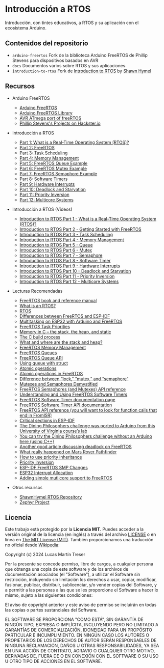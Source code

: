 # Introducción a RTOS

Introducción, con tintes educativos, a RTOS y su aplicación con el ecosistema Arduino.

## Contenidos del repositorio

- `arduino-freertos` Fork de la biblioteca Arduino FreeRTOS de Phillip Stevens para dispositivos basados en AVR
- `docs` Documentos varios sobre RTOS y sus aplicaciones
- `introduction-to-rtos` Fork de [Introduction to RTOS](https://github.com/ShawnHymel/introduction-to-rtos) by [Shawn Hymel](https://github.com/ShawnHymel)

## Recursos

- Arduino FreeRTOS
    - [Arduino FreeRTOS](https://feilipu.me/2015/11/24/arduino_freertos/)
    - [Arduino FreeRTOS Library](https://github.com/feilipu/Arduino_FreeRTOS_Library)
    - [AVR ATmega port of freeRTOS](https://github.com/feilipu/avrfreertos)
    - [Phillip Stevens's Projects on Hackster.io](https://www.hackster.io/feilipu/projects)

- Introducción a RTOS
    - [Part 1: What is a Real-Time Operating System (RTOS)?](https://www.digikey.com/en/maker/projects/what-is-a-realtime-operating-system-rtos/28d8087f53844decafa5000d89608016)
    - [Part 2: FreeRTOS](https://www.digikey.com/en/maker/projects/introduction-to-rtos-solution-to-part-2-freertos/b3f84c9c9455439ca2dcb8ccfce9dec5)
    - [Part 3: Task Scheduling](https://www.digikey.com/en/maker/projects/introduction-to-rtos-solution-to-part-3-task-scheduling/8fbb9e0b0eed4279a2dd698f02ce125f)
    - [Part 4: Memory Management](https://www.digikey.com/en/maker/projects/introduction-to-rtos-solution-to-part-4-memory-management/6d4dfcaa1ff84f57a2098da8e6401d9c)
    - [Part 5: FreeRTOS Queue Example](https://www.digikey.com/en/maker/projects/introduction-to-rtos-solution-to-part-5-freertos-queue-example/72d2b361f7b94e0691d947c7c29a03c9)
    - [Part 6: FreeRTOS Mutex Example](https://www.digikey.com/en/maker/projects/introduction-to-rtos-solution-to-part-6-freertos-mutex-example/c6e3581aa2204f1380e83a9b4c3807a6)
    - [Part 7: FreeRTOS Semaphore Example](https://www.digikey.com/en/maker/projects/introduction-to-rtos-solution-to-part-7-freertos-semaphore-example/51aa8660524c4daba38cba7c2f5baba7)
    - [Part 8: Software Timers](https://www.digikey.com/en/maker/projects/introduction-to-rtos-solution-to-part-8-software-timers/0f64cf758da440a29476165a5b2e577e)
    - [Part 9: Hardware Interrupts](https://www.digikey.com/en/maker/projects/introduction-to-rtos-solution-to-part-9-hardware-interrupts/3ae7a68462584e1eb408e1638002e9ed)
    - [Part 10: Deadlock and Starvation](https://www.digikey.com/en/maker/projects/introduction-to-rtos-solution-to-part-10-deadlock-and-starvation/872c6a057901432e84594d79fcb2cc5d)
    - [Part 11: Priority Inversion](https://www.digikey.com/en/maker/projects/introduction-to-rtos-solution-to-part-11-priority-inversion/abf4b8f7cd4a4c70bece35678d178321)
    - [Part 12: Multicore Systems](https://www.digikey.com/en/maker/projects/introduction-to-rtos-solution-to-part-12-multicore-systems/369936f5671d4207a2c954c0637e7d50)

- Introducción a RTOS (Vídeos)
    - [Introduction to RTOS Part 1 - What is a Real-Time Operating System (RTOS)?](https://youtu.be/F321087yYy4?si=Jv4AU2lzRQuS7cqF)
    - [Introduction to RTOS Part 2 - Getting Started with FreeRTOS](https://youtu.be/JIr7Xm_riRs?si=E-_WyxjYfESnBRAg)
    - [Introduction to RTOS Part 3 - Task Scheduling](https://youtu.be/95yUbClyf3E?si=Fkijsk15KdK31M_N)
    - [Introduction to RTOS Part 4 - Memory Management](https://youtu.be/Qske3yZRW5I?si=mjdnW7VlTrC2_Djg)
    - [Introduction to RTOS Part 5 - Queue](https://youtu.be/pHJ3lxOoWeI?si=pFaONnFQvljUmBBh)
    - [Introduction to RTOS Part 6 - Mutex](https://youtu.be/I55auRpbiTs?si=1UO8IIK37hrNuehb)
    - [Introduction to RTOS Part 7 - Semaphore](https://youtu.be/5JcMtbA9QEE?si=CDjvdKTl_qEOL23j)
    - [Introduction to RTOS Part 8 - Software Timer](https://youtu.be/b1f1Iex0Tso?si=Zo8QPR-lZak3h1zr)
    - [Introduction to RTOS Part 9 - Hardware Interrupts](https://youtu.be/qsflCf6ahXU?si=YFt5m_X1gZFZj_ab)
    - [Introduction to RTOS Part 10 - Deadlock and Starvation](https://youtu.be/hRsWi4HIENc?si=cgFNCEjHxKBsVDuX)
    - [Introduction to RTOS Part 11 - Priority Inversion](https://youtu.be/C2xKhxROmhA?si=NsC6se5xdbtCFe3R)
    - [Introduction to RTOS Part 12 - Multicore Systems](https://youtu.be/LPSHUcH5aQc?si=IsP6jo5YPuwmVGQN)

- Lecturas Recomendadas
    - [FreeRTOS book and reference manual](https://www.freertos.org/Documentation/RTOS_book.html)
    - [What is an RTOS?](https://www.freertos.org/about-RTOS.html)
    - [RTOS](https://www.guru99.com/real-time-operating-system.html)
    - [Differences between FreeRTOS and ESP-IDF](https://docs.espressif.com/projects/esp-idf/en/latest/esp32/api-reference/system/freertos_idf.html)
    - [Multitasking on ESP32 with Arduino and FreeRTOS](https://simplyexplained.com/blog/multitasking-esp32-arduino-freertos/)
    - [FreeRTOS Task Priorities](https://www.digikey.com/en/maker/projects/introduction-to-rtos-solution-to-part-3-task-scheduling/8fbb9e0b0eed4279a2dd698f02ce125f)
    - [Memory in C – the stack, the heap, and static](https://craftofcoding.wordpress.com/2015/12/07/memory-in-c-the-stack-the-heap-and-static/)
    - [The C build process](https://blog.feabhas.com/2012/06/the-c-build-process/)
    - [What and where are the stack and heap?](https://stackoverflow.com/questions/79923/what-and-where-are-the-stack-and-heap/13326916#13326916)
    - [FreeRTOS Memory Management](https://www.freertos.org/a00111.html)
    - [FreeRTOS Queues](https://www.freertos.org/Embedded-RTOS-Queues.html)
    - [FreeRTOS Queue API](https://www.freertos.org/a00018.html)
    - [Using queue with struct](https://www.freertos.org/FreeRTOS_Support_Forum_Archive/August_2015/freertos_Send_a_struct_through_Queue_64d28ac3j.html)
    - [Atomic operations](https://stackoverflow.com/questions/52196678/what-are-atomic-operations-for-newbies)
    - [Atomic operations in FreeRTOS](https://docs.aws.amazon.com/freertos/latest/userguide/atomic.html)
    - [Difference between “lock,” “mutex,” and “semaphore”](https://stackoverflow.com/questions/2332765/what-is-the-difference-between-lock-mutex-and-semaphore)
    - [Mutexes and Semaphores Demystified](https://barrgroup.com/embedded-systems/how-to/rtos-mutex-semaphore)
    - [FreeRTOS Semaphores (and Mutexes) API reference](https://www.freertos.org/a00113.html)
    - [Understanding and Using FreeRTOS Software Timers](https://dzone.com/articles/understanding-and-using-freertos-software-timers)
    - [FreeRTOS Software Timer documentation page](https://www.freertos.org/RTOS-software-timer.html)
    - [FreeRTOS Software Timer API documentation](https://www.freertos.org/FreeRTOS-Software-Timer-API-Functions.html)
    - [FreeRTOS API reference (you will want to look for function calls that end in FromISR)](https://www.freertos.org/a00106.html)
    - [Critical sections in ESP-IDF](https://docs.espressif.com/projects/esp-idf/en/latest/esp32/api-guides/freertos-smp.html#critical-sections-disabling-interrupts)
    - [The Dining Philosophers challenge was ported to Arduino from this University of Virginia course’s lab](https://www.cs.virginia.edu/luther/COA2/S2019/pa05-dp.html)
    - [You can try the Dining Philosophers challenge without an Arduino here (using C++)](https://leetcode.com/problems/the-dining-philosophers/)
    - [Another good article discussing deadlock on FreeRTOS](https://microcontrollerslab.com/freertos-recursive-mutex-avoid-deadlocks-examples-arduino/)
    - [What really happened on Mars Rover Pathfinder](http://www.cs.cornell.edu/courses/cs614/1999sp/papers/pathfinder.html)
    - [How to use priority inheritance](https://www.embedded.com/how-to-use-priority-inheritance/)
    - [Priority inversion](https://barrgroup.com/embedded-systems/how-to/rtos-priority-inversion)
    - [ESP-IDF FreeRTOS SMP Changes](https://docs.espressif.com/projects/esp-idf/en/latest/esp32/api-guides/freertos-smp.html)
    - [ESP32 Interrupt Allocation](https://docs.espressif.com/projects/esp-idf/en/latest/esp32/api-reference/system/intr_alloc.html)
    - [Adding simple mutlicore support to FreeRTOS](https://www.freertos.org/2020/02/simple-multicore-core-to-core-communication-using-freertos-message-buffers.html)

- Otros recursos
    - [ShawnHymel RTOS Repository](https://github.com/ShawnHymel/introduction-to-rtos)
    - [Zephyr Project](https://zephyrproject.org/)

## Licencia

Este trabajo está protegido por la **Licencia MIT**. Puedes acceder a la versión original de la licencia (en inglés) a través del archivo [LICENSE](./LICENSE) o en línea en [The MIT License (MIT)](https://mit-license.org/). También proporcionamos una traducción no oficial desde [Wikipedia](https://es.m.wikipedia.org/wiki/Licencia_MIT#La_licencia):

Copyright (c) 2024 Lucas Martín Treser

Por la presente se concede permiso, libre de cargos, a cualquier persona que obtenga una copia de este software y de los archivos de documentación asociados (el "Software"), a utilizar el Software sin restricción, incluyendo sin limitación los derechos a usar, copiar, modificar, fusionar, publicar, distribuir, sublicenciar, y/o vender copias del Software, y a permitir a las personas a las que se les proporcione el Software a hacer lo mismo, sujeto a las siguientes condiciones:

El aviso de copyright anterior y este aviso de permiso se incluirán en todas las copias o partes sustanciales del Software.

EL SOFTWARE SE PROPORCIONA "COMO ESTÁ", SIN GARANTÍA DE NINGÚN TIPO, EXPRESA O IMPLÍCITA, INCLUYENDO PERO NO LIMITADO A GARANTÍAS DE COMERCIALIZACIÓN, IDONEIDAD PARA UN PROPÓSITO PARTICULAR E INCUMPLIMIENTO. EN NINGÚN CASO LOS AUTORES O PROPIETARIOS DE LOS DERECHOS DE AUTOR SERÁN RESPONSABLES DE NINGUNA RECLAMACIÓN, DAÑOS U OTRAS RESPONSABILIDADES, YA SEA EN UNA ACCIÓN DE CONTRATO, AGRAVIO O CUALQUIER OTRO MOTIVO, DERIVADAS DE, FUERA DE O EN CONEXIÓN CON EL SOFTWARE O SU USO U OTRO TIPO DE ACCIONES EN EL SOFTWARE.